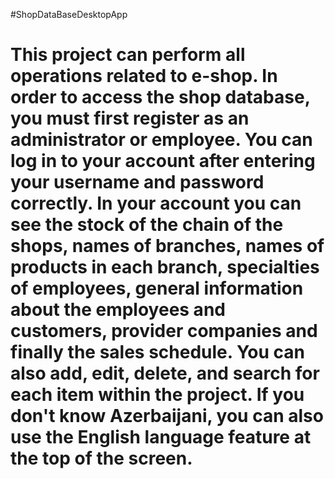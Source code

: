 #ShopDataBaseDesktopApp

This project can perform all operations related to e-shop. In order to access the shop database, you must first register as an administrator or employee. You can log in to your account after entering your username and password correctly. In your account you can see the stock of the chain of the shops, names of branches, names of products in each branch, specialties of employees, general information about the employees and customers, provider companies and finally the sales schedule. You can also add, edit, delete, and search for each item within the project. If you don't know Azerbaijani, you can also use the English language feature at the top of the screen.
=
